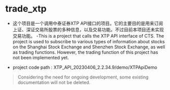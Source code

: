 # trade_xtp
- 这个项目是一个调用中泰证券XTP API接口的项目。它的主要目的是用来订阅上证、深证交易所股票的多种信息，以及交易功能。不过目前本项目还未实现交易功能。
-This is a project that calls the XTP API interface of CTS. The project is used to subscribe to various types of information about stocks on the Shanghai Stock Exchange and Shenzhen Stock Exchange, as well as trading functions. However, the trading function of this project has not been implemented yet.


- project code path : XTP_API_20230406_2.2.34.9/demo/XTPApiDemo

> Considering the need for ongoing development, some existing documentation will not be deleted.
